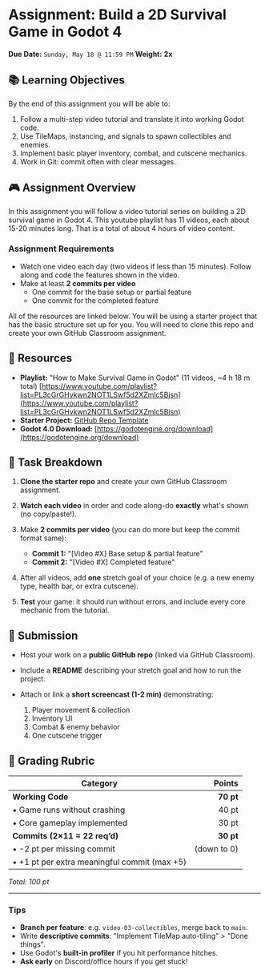 # Assignment: Build a 2D Survival Game in Godot 4

**Due Date:** `Sunday, May 18 @ 11:59 PM`
**Weight:** **2x**

## 📚 Learning Objectives

By the end of this assignment you will be able to:

1. Follow a multi-step video tutorial and translate it into working Godot code.
2. Use TileMaps, instancing, and signals to spawn collectibles and enemies.
3. Implement basic player inventory, combat, and cutscene mechanics.
4. Work in Git: commit often with clear messages.

## 🎮 Assignment Overview

In this assignment you will follow a video tutorial series on building a 2D survival game in Godot 4. This youtube playlist has 11 videos, each about 15-20 minutes long. That is a total of about 4 hours of video content.

### Assignment Requirements
- Watch one video each day (two videos if less than 15 minutes). Follow along and code the features shown in the video.
- Make at least **2 commits per video**
  - One commit for the base setup or partial feature
  - One commit for the completed feature  

All of the resources are linked below. You will be using a starter project that has the basic structure set up for you. You will need to clone this repo and create your own GitHub Classroom assignment.

## 🔗 Resources

* **Playlist:** "How to Make Survival Game in Godot" (11 videos, \~4 h 18 m total)
  [https://www.youtube.com/playlist?list=PL3cGrGHvkwn2NOT1LSwf5d2XZmlc5Bjsn](https://www.youtube.com/playlist?list=PL3cGrGHvkwn2NOT1LSwf5d2XZmlc5Bjsn)
* **Starter Project:** [GitHub Repo Template](https://github.com/your-org/godot-survival-template)
* **Godot 4.0 Download:** [https://godotengine.org/download](https://godotengine.org/download)

## 📝 Task Breakdown

1. **Clone the starter repo** and create your own GitHub Classroom assignment.
2. **Watch each video** in order and code along-do **exactly** what's shown (no copy/paste!).
3. Make **2 commits per video** (you can do more but keep the commit format same):

   * **Commit 1:** "\[Video #X] Base setup & partial feature"
   * **Commit 2:** "\[Video #X] Completed feature"
4. After all videos, add **one** stretch goal of your choice (e.g. a new enemy type, health bar, or extra cutscene).
5. **Test** your game: it should run without errors, and include every core mechanic from the tutorial.

## 🚀 Submission

* Host your work on a **public GitHub repo** (linked via GitHub Classroom).
* Include a **README** describing your stretch goal and how to run the project.
* Attach or link a **short screencast (1-2 min)** demonstrating:

  1. Player movement & collection
  2. Inventory UI
  3. Combat & enemy behavior
  4. One cutscene trigger

## 🧮 Grading Rubric

| Category                                     |      Points |
| -------------------------------------------- | ----------: |
| **Working Code**                             |       **70 pt** |
| • Game runs without crashing                 |       40 pt |
| • Core gameplay implemented                  |       30 pt |
| **Commits (2×11 = 22 req’d)**                |      **30 pt** |
| • -2 pt per missing commit                   | (down to 0) |
| • +1 pt per extra meaningful commit (max +5) |             |


*Total: 100 pt*

---

### Tips

* **Branch per feature**: e.g. `video-03-collectibles`, merge back to `main`.
* Write **descriptive commits**: "Implement TileMap auto-tiling" > "Done things".
* Use Godot's **built-in profiler** if you hit performance hitches.
* **Ask early** on Discord/office hours if you get stuck!


